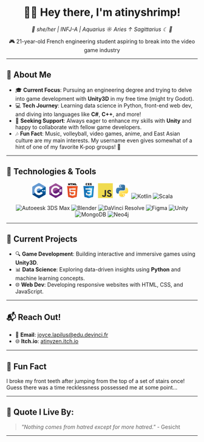 <h1 align="center">👋🏾 Hey there, I'm atinyshrimp!</h1>

<p align="center">
  <em>🌟 she/her | INFJ-A | Aquarius ☼ Aries ↑ Sagittarius ☾ 🌟</em>
</p>

<p align="center">
  🎮 21-year-old French engineering student aspiring to break into the video game industry
</p>

---

## 🌟 About Me
- 🎓 **Current Focus**: Pursuing an engineering degree and trying to delve into game development with **Unity3D** in my free time (might try Godot).
- 💻 **Tech Journey**: Learning data science in Python, front-end web dev, and diving into languages like **C#**, **C++**, and more!
- 🚀 **Seeking Support**: Always eager to enhance my skills with **Unity** and happy to collaborate with fellow game developers.
- 🎶 **Fun Fact**: Music, volleyball, video games, anime, and East Asian culture are my main interests. My username even gives somewhat of a hint of one of my favorite K-pop groups! 🎤

---

## 🔧 Technologies & Tools
<p align="center">
  <img src="https://raw.githubusercontent.com/devicons/devicon/master/icons/cplusplus/cplusplus-original.svg" alt="C++" width="40" height="40"/>
  <img src="https://raw.githubusercontent.com/devicons/devicon/master/icons/csharp/csharp-original.svg" alt="C#" width="40" height="40"/>
  <img src="https://raw.githubusercontent.com/devicons/devicon/master/icons/html5/html5-original-wordmark.svg" alt="HTML5" width="40" height="40"/>
  <img src="https://raw.githubusercontent.com/devicons/devicon/master/icons/css3/css3-original-wordmark.svg" alt="CSS3" width="40" height="40"/>
  <img src="https://raw.githubusercontent.com/devicons/devicon/master/icons/javascript/javascript-original.svg" alt="JavaScript" width="40" height="40"/>
  <img src="https://raw.githubusercontent.com/devicons/devicon/master/icons/python/python-original.svg" alt="Python" width="40" height="40"/>
  <img src="https://www.vectorlogo.zone/logos/kotlinlang/kotlinlang-icon.svg" alt="Kotlin" width="40" height="40"/>
  <img src="https://www.vectorlogo.zone/logos/scala-lang/scala-lang-icon.svg" alt="Scala" width="40" height="40"/>
</p>
<p align="center"> 
  <img src="https://damassets.autodesk.net/content/dam/autodesk/www/product-imagery/badge-75x75/simplified-badges/3ds-max-2023-simplified-badge-75x75.png" alt="Autoeesk 3DS Max" width="40" height="40"/>  
  <img src="https://www.vectorlogo.zone/logos/blender/blender-icon.svg" alt="Blender" width="40" height="40"/>  
  <img src="https://upload.wikimedia.org/wikipedia/commons/thumb/4/4d/DaVinci_Resolve_Studio.png/800px-DaVinci_Resolve_Studio.png" alt="DaVinci Resolve" width="40" height="40"/>
  <img src="https://www.vectorlogo.zone/logos/figma/figma-icon.svg" alt="Figma" width="40" height="40"/>  
  <img src="https://www.vectorlogo.zone/logos/unity3d/unity3d-icon.svg" alt="Unity" width="40" height="40"/>
  <img src="https://www.vectorlogo.zone/logos/mongodb/mongodb-icon.svg" alt="MongoDB" width="40" height="40"/>
  <img src="https://www.vectorlogo.zone/logos/neo4j/neo4j-icon.svg" alt="Neo4j" width="40" height="40"/>
</p>

---

## 🚀 Current Projects
- 🔍 **Game Development**: Building interactive and immersive games using **Unity3D**.
- 📊 **Data Science**: Exploring data-driven insights using **Python** and machine learning concepts.
- 🌐 **Web Dev**: Developing responsive websites with HTML, CSS, and JavaScript.

---

## 📬 Reach Out!
- 📧 **Email**: [joyce.lapilus@edu.devinci.fr](mailto:joyce.lapilus@edu.devinci.fr)
- 🌐 **Itch.io**: [atinyzen.itch.io](https://atinyzen.itch.io)

---

## 🎉 Fun Fact
I broke my front teeth after jumping from the top of a set of stairs once! Guess there was a time recklessness possessed me at some point...

---

## 🌱 Quote I Live By:
> *"Nothing comes from hatred except for more hatred."* - Gesicht

---
